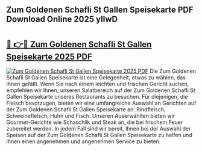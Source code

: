 ## Zum Goldenen Schafli St Gallen Speisekarte PDF Download Online 2025 yIIwD

# <h2><a href="http://gcecad.nevu.top/?p=Zum+Goldenen+Schafli+St+Gallen+Speisekarte">🔗 👉🔴 Zum Goldenen Schafli St Gallen Speisekarte 2025 PDF</a></h2>

[![Zum Goldenen Schafli St Gallen Speisekarte 2025 PDF](https://i.imgur.com/dBaPXMq.png)](http://gcecad.nevu.top/?p=Zum+Goldenen+Schafli+St+Gallen+Speisekarte)
Die Zum Goldenen Schafli St Gallen Speisekarte ist eine Gelegenheit, etwas zu wählen, das Ihnen gefällt. Wenn Sie nach einem leichten und frischen Gericht suchen, empfehlen wir Ihnen, unseren Salatbereich auf der Zum Goldenen Schafli St Gallen Speisekarte unseres Restaurants zu besuchen. Für diejenigen, die Fleisch bevorzugen, bieten wir eine umfangreiche Auswahl an Gerichten auf der Zum Goldenen Schafli St Gallen Speisekarte an: Rindfleisch, Schweinefleisch, Huhn und Fisch. Unseren Auserwählten bieten wir Gourmet-Gerichte wie Schaschlik und Steak an, die bei frischem Feuer zubereitet werden. In jedem Fall sind wir bereit, Ihnen bei der Auswahl der Speisen auf der Zum Goldenen Schafli St Gallen Speisekarte zu helfen und Ihnen einen angenehmen und angenehmen Service zu bieten.
